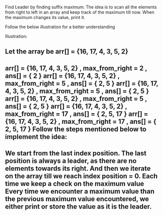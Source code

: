 Find Leader by finding suffix maximum:
The idea is to scan all the elements from right to left in an array and keep track of the maximum till now. When the maximum changes its value, print it.

Follow the below illustration for a better understanding

Illustration:

Let the array be arr[] = {16, 17, 4, 3, 5, 2}
---------------------------------------------------------------------------------------------------
arr[] = {16, 17, 4, 3, 5, 2} , max_from_right = 2 , ans[] = { 2 }
arr[] = {16, 17, 4, 3, 5, 2} , max_from_right = 5 , ans[] = { 2, 5 }
arr[] = {16, 17, 4, 3, 5, 2} , max_from_right = 5 , ans[] = { 2, 5 } 
arr[] = {16, 17, 4, 3, 5, 2} , max_from_right = 5 , ans[] = { 2, 5 }
arr[] = {16, 17, 4, 3, 5, 2} , max_from_right = 17 , ans[] = { 2, 5, 17 }
arr[] = {16, 17, 4, 3, 5, 2} , max_from_right = 17 , ans[] = { 2, 5, 17 }
Follow the steps mentioned below to implement the idea:
---------------------------------------------------------------------------------------------------
We start from the last index position. The last position is always a leader, as there are no elements towards its right. 
And then we iterate on the array till we reach index position = 0.
Each time we keep a check on the maximum value
Every time we encounter a maximum value than the previous maximum value encountered, we either print or store the value as it is the leader.
---------------------------------------------------------------------------------------------------